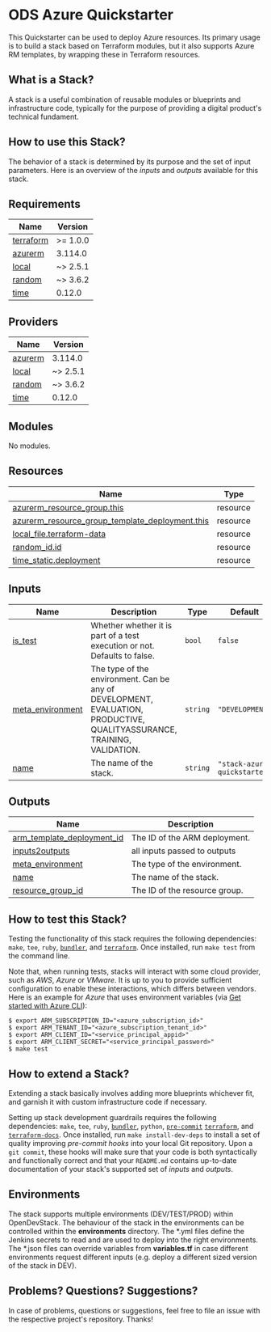 # ODS Azure Quickstarter

This Quickstarter can be used to deploy Azure resources. Its primary usage is to build a stack based on Terraform modules, but it also supports Azure RM templates, by wrapping these in Terraform resources.

## What is a Stack?

A stack is a useful combination of reusable modules or blueprints and infrastructure code, typically for the purpose of providing a digital product's technical fundament.

## How to use this Stack?

The behavior of a stack is determined by its purpose and the set of input parameters. Here is an overview of the *inputs* and *outputs* available for this stack.

<!-- BEGINNING OF PRE-COMMIT-TERRAFORM DOCS HOOK -->
## Requirements

| Name | Version |
|------|---------|
| <a name="requirement_terraform"></a> [terraform](#requirement\_terraform) | >= 1.0.0 |
| <a name="requirement_azurerm"></a> [azurerm](#requirement\_azurerm) | 3.114.0 |
| <a name="requirement_local"></a> [local](#requirement\_local) | ~> 2.5.1 |
| <a name="requirement_random"></a> [random](#requirement\_random) | ~> 3.6.2 |
| <a name="requirement_time"></a> [time](#requirement\_time) | 0.12.0 |

## Providers

| Name | Version |
|------|---------|
| <a name="provider_azurerm"></a> [azurerm](#provider\_azurerm) | 3.114.0 |
| <a name="provider_local"></a> [local](#provider\_local) | ~> 2.5.1 |
| <a name="provider_random"></a> [random](#provider\_random) | ~> 3.6.2 |
| <a name="provider_time"></a> [time](#provider\_time) | 0.12.0 |

## Modules

No modules.

## Resources

| Name | Type |
|------|------|
| [azurerm_resource_group.this](https://registry.terraform.io/providers/hashicorp/azurerm/3.114.0/docs/resources/resource_group) | resource |
| [azurerm_resource_group_template_deployment.this](https://registry.terraform.io/providers/hashicorp/azurerm/3.114.0/docs/resources/resource_group_template_deployment) | resource |
| [local_file.terraform-data](https://registry.terraform.io/providers/hashicorp/local/latest/docs/resources/file) | resource |
| [random_id.id](https://registry.terraform.io/providers/hashicorp/random/latest/docs/resources/id) | resource |
| [time_static.deployment](https://registry.terraform.io/providers/hashicorp/time/0.12.0/docs/resources/static) | resource |

## Inputs

| Name | Description | Type | Default | Required |
|------|-------------|------|---------|:--------:|
| <a name="input_is_test"></a> [is\_test](#input\_is\_test) | Whether whether it is part of a test execution or not. Defaults to false. | `bool` | `false` | no |
| <a name="input_meta_environment"></a> [meta\_environment](#input\_meta\_environment) | The type of the environment. Can be any of DEVELOPMENT, EVALUATION, PRODUCTIVE, QUALITYASSURANCE, TRAINING, VALIDATION. | `string` | `"DEVELOPMENT"` | no |
| <a name="input_name"></a> [name](#input\_name) | The name of the stack. | `string` | `"stack-azure-quickstarter"` | no |

## Outputs

| Name | Description |
|------|-------------|
| <a name="output_arm_template_deployment_id"></a> [arm\_template\_deployment\_id](#output\_arm\_template\_deployment\_id) | The ID of the ARM deployment. |
| <a name="output_inputs2outputs"></a> [inputs2outputs](#output\_inputs2outputs) | all inputs passed to outputs |
| <a name="output_meta_environment"></a> [meta\_environment](#output\_meta\_environment) | The type of the environment. |
| <a name="output_name"></a> [name](#output\_name) | The name of the stack. |
| <a name="output_resource_group_id"></a> [resource\_group\_id](#output\_resource\_group\_id) | The ID of the resource group. |
<!-- END OF PRE-COMMIT-TERRAFORM DOCS HOOK -->

## How to test this Stack?


Testing the functionality of this stack requires the following dependencies: `make`, `tee`, `ruby`, [`bundler`](https://bundler.io/), and [`terraform`](https://www.terraform.io/). Once installed, run `make test` from the command line.


Note that, when running tests, stacks will interact with some cloud provider, such as *AWS*, *Azure* or *VMware*. It is up to you to provide sufficient configuration to enable these interactions, which differs between vendors. Here is an example for *Azure* that uses environment variables (via [Get started with Azure CLI](https://docs.microsoft.com/en-us/azure/developer/terraform/get-started-windows-bash?tabs=bash)):

```
$ export ARM_SUBSCRIPTION_ID="<azure_subscription_id>"
$ export ARM_TENANT_ID="<azure_subscription_tenant_id>"
$ export ARM_CLIENT_ID="<service_principal_appid>"
$ export ARM_CLIENT_SECRET="<service_principal_password>"
$ make test
```

## How to extend a Stack?

Extending a stack basically involves adding more blueprints whichever fit, and garnish it with custom infrastructure code if necessary.

Setting up stack development guardrails requires the following dependencies: `make`, `tee`, `ruby`, [`bundler`](https://bundler.io/), `python`, [`pre-commit`](https://pre-commit.com/) [`terraform`](https://www.terraform.io/), and [`terraform-docs`](https://terraform-docs.io/). Once installed, run `make install-dev-deps` to install a set of quality improving *pre-commit hooks* into your local Git repository. Upon a `git commit`, these hooks will make sure that your code is both syntactically and functionally correct and that your `README.md` contains up-to-date documentation of your stack's supported set of *inputs* and *outputs*.

## Environments
The stack supports multiple environments (DEV/TEST/PROD) within OpenDevStack. The behaviour of the stack in the environments can be controlled within the **environments** directory.
The *.yml files define the Jenkins secrets to read and are used to deploy into the right environments.
The *.json files can override variables from **variables.tf** in case different environments request different inputs (e.g. deploy a different sized version of the stack in DEV).

## Problems? Questions? Suggestions?

In case of problems, questions or suggestions, feel free to file an issue with the respective project's repository. Thanks!

